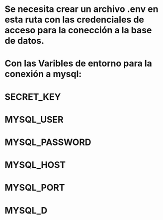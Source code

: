 # Se necesita crear un archivo .env en esta ruta con las credenciales de acceso para la conección a la base de datos.
# Con las Varibles de entorno para la conexión a mysql:
# SECRET_KEY
# MYSQL_USER
# MYSQL_PASSWORD
# MYSQL_HOST
# MYSQL_PORT
# MYSQL_D